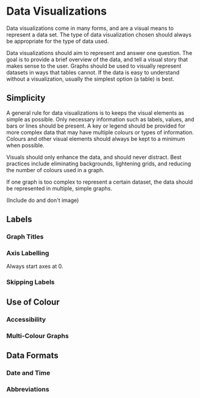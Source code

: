 # Data Visualizations

Data visualizations come in many forms, and are a visual means to represent a data set. The type of data visualization chosen should always be appropriate for the type of data used.

Data visualizations should aim to represent and answer one question. The goal is to provide a brief overview of the data, and tell a visual story that makes sense to the user. Graphs should be used to visually represent datasets in ways that tables cannot. If the data is easy to understand without a visualization, usually the simplest option \(a table\) is best. 

## Simplicity

A general rule for data visualizations is to keeps the visual elements as simple as possible. Only necessary information such as labels, values, and bars or lines should be present. A key or legend should be provided for more complex data that may have multiple colours or types of information. Colours and other visual elements should always be kept to a minimum when possible.

Visuals should only enhance the data, and should never distract. Best practices include eliminating backgrounds, lightening grids, and reducing the number of colours used in a graph. 

If one graph is too complex to represent a certain dataset, the data should be represented in multiple, simple graphs. 

\(Include do and don't image\)

## Labels

### Graph Titles

### Axis Labelling

Always start axes at 0. 

### Skipping Labels

## Use of Colour

### Accessibility

### Multi-Colour Graphs

## Data Formats

### Date and Time

### Abbreviations



